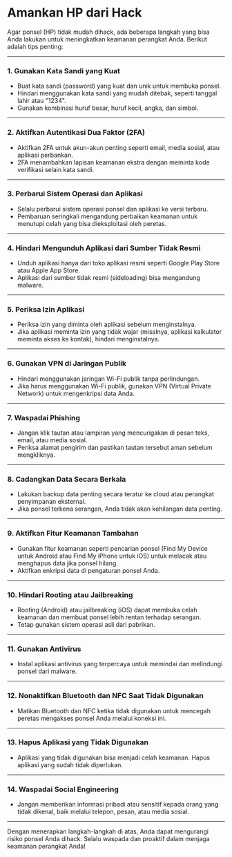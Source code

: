 # Amankan HP dari Hack
Agar ponsel (HP) tidak mudah dihack, ada beberapa langkah yang bisa Anda lakukan untuk meningkatkan keamanan perangkat Anda. Berikut adalah tips penting:

---

### **1. Gunakan Kata Sandi yang Kuat**
- Buat kata sandi (password) yang kuat dan unik untuk membuka ponsel.
- Hindari menggunakan kata sandi yang mudah ditebak, seperti tanggal lahir atau "1234".
- Gunakan kombinasi huruf besar, huruf kecil, angka, dan simbol.

---

### **2. Aktifkan Autentikasi Dua Faktor (2FA)**
- Aktifkan 2FA untuk akun-akun penting seperti email, media sosial, atau aplikasi perbankan.
- 2FA menambahkan lapisan keamanan ekstra dengan meminta kode verifikasi selain kata sandi.

---

### **3. Perbarui Sistem Operasi dan Aplikasi**
- Selalu perbarui sistem operasi ponsel dan aplikasi ke versi terbaru.
- Pembaruan seringkali mengandung perbaikan keamanan untuk menutupi celah yang bisa dieksploitasi oleh peretas.

---

### **4. Hindari Mengunduh Aplikasi dari Sumber Tidak Resmi**
- Unduh aplikasi hanya dari toko aplikasi resmi seperti Google Play Store atau Apple App Store.
- Aplikasi dari sumber tidak resmi (sideloading) bisa mengandung malware.

---

### **5. Periksa Izin Aplikasi**
- Periksa izin yang diminta oleh aplikasi sebelum menginstalnya.
- Jika aplikasi meminta izin yang tidak wajar (misalnya, aplikasi kalkulator meminta akses ke kontak), hindari menginstalnya.

---

### **6. Gunakan VPN di Jaringan Publik**
- Hindari menggunakan jaringan Wi-Fi publik tanpa perlindungan.
- Jika harus menggunakan Wi-Fi publik, gunakan VPN (Virtual Private Network) untuk mengenkripsi data Anda.

---

### **7. Waspadai Phishing**
- Jangan klik tautan atau lampiran yang mencurigakan di pesan teks, email, atau media sosial.
- Periksa alamat pengirim dan pastikan tautan tersebut aman sebelum mengkliknya.

---

### **8. Cadangkan Data Secara Berkala**
- Lakukan backup data penting secara teratur ke cloud atau perangkat penyimpanan eksternal.
- Jika ponsel terkena serangan, Anda tidak akan kehilangan data penting.

---

### **9. Aktifkan Fitur Keamanan Tambahan**
- Gunakan fitur keamanan seperti pencarian ponsel (Find My Device untuk Android atau Find My iPhone untuk iOS) untuk melacak atau menghapus data jika ponsel hilang.
- Aktifkan enkripsi data di pengaturan ponsel Anda.

---

### **10. Hindari Rooting atau Jailbreaking**
- Rooting (Android) atau jailbreaking (iOS) dapat membuka celah keamanan dan membuat ponsel lebih rentan terhadap serangan.
- Tetap gunakan sistem operasi asli dari pabrikan.

---

### **11. Gunakan Antivirus**
- Instal aplikasi antivirus yang terpercaya untuk memindai dan melindungi ponsel dari malware.

---

### **12. Nonaktifkan Bluetooth dan NFC Saat Tidak Digunakan**
- Matikan Bluetooth dan NFC ketika tidak digunakan untuk mencegah peretas mengakses ponsel Anda melalui koneksi ini.

---

### **13. Hapus Aplikasi yang Tidak Digunakan**
- Aplikasi yang tidak digunakan bisa menjadi celah keamanan. Hapus aplikasi yang sudah tidak diperlukan.

---

### **14. Waspadai Social Engineering**
- Jangan memberikan informasi pribadi atau sensitif kepada orang yang tidak dikenal, baik melalui telepon, pesan, atau media sosial.

---

Dengan menerapkan langkah-langkah di atas, Anda dapat mengurangi risiko ponsel Anda dihack. Selalu waspada dan proaktif dalam menjaga keamanan perangkat Anda!
